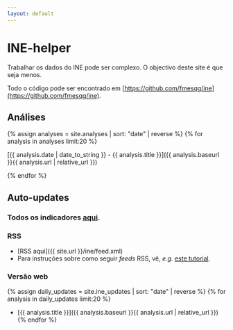 ```yaml
---
layout: default
---
```

# INE-helper

Trabalhar os dados do INE pode ser complexo. O objectivo deste site é que seja menos.

Todo o código pode ser encontrado em [https://github.com/fmesqg/ine](https://github.com/fmesqg/ine).


## Análises
{% assign analyses = site.analyses | sort: "date" | reverse %}
{% for analysis in analyses limit:20 %}

[{{ analysis.date | date_to_string }} - {{ analysis.title }}]({{ analysis.baseurl }}{{ analysis.url | relative_url }})

{% endfor %}

## Auto-updates
### Todos os indicadores [aqui](/assets/ine_indicadores.csv).

### RSS
- [RSS aqui]({{ site.url }}/ine/feed.xml)
- Para instruções sobre como seguir _feeds_ RSS, vê, _e.g._ [este tutorial](https://açores.net/rsss).

### Versão web
{% assign daily_updates = site.ine_updates | sort: "date" | reverse %}
{% for analysis in daily_updates limit:20 %}
* [{{ analysis.title }}]({{ analysis.baseurl }}{{ analysis.url | relative_url }})
{% endfor %}